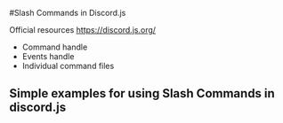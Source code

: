 #Slash Commands in Discord.js

Official resources  https://discord.js.org/
- Command handle
- Events handle
- Individual command files

## Simple examples for using Slash Commands in discord.js
